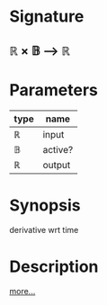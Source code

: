 # Signature
## ℝ × 𝔹 ⟶ ℝ

# Parameters

| type | name |
|------|------|
|ℝ|input|
|𝔹|active?|
|ℝ|output|

# Synopsis
derivative wrt time

# Description

[more...](https://en.wikipedia.org/wiki/Velocity#Instantaneous_velocity)